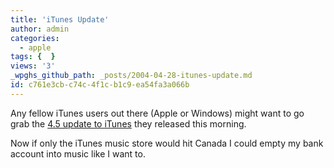 ```yaml
---
title: 'iTunes Update'
author: admin
categories:
  - apple
tags: {  }
views: '3'
_wpghs_github_path: _posts/2004-04-28-itunes-update.md
id: c761e3cb-c74c-4f1c-b1c9-ea54fa3a066b
---
```

<p>Any fellow iTunes users out there (Apple or Windows) might want to go grab the <a href="http://www.apple.com/itunes/download/">4.5 update to iTunes</a> they released this morning.</p>
<p>Now if only the iTunes music store would hit Canada I could empty my bank account into music like I want to.</p>
